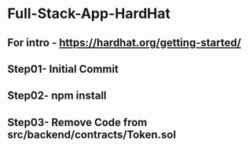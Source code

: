 # Full-Stack-App-HardHat

## For intro - https://hardhat.org/getting-started/
## Step01- Initial Commit
## Step02- npm install
## Step03- Remove Code from src/backend/contracts/Token.sol
